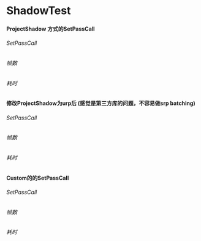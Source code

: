 # ShadowTest

#### ProjectShadow 方式的SetPassCall
###### SetPassCall
###### 帧数
###### 耗时
#### 修改ProjectShadow为urp后 (感觉是第三方库的问题，不容易做srp batching)
###### SetPassCall
###### 帧数
###### 耗时
#### Custom的的SetPassCall
###### SetPassCall
###### 帧数
###### 耗时
